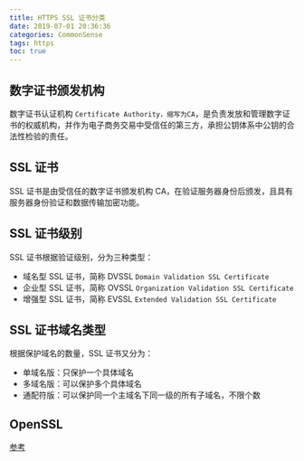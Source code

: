 ```yaml
---
title: HTTPS SSL 证书分类
date: 2019-07-01 20:36:36
categories: CommonSense
tags: https
toc: true
---
```


<!-- More -->

## 数字证书颁发机构
数字证书认证机构 `Certificate Authority，缩写为CA`，是负责发放和管理数字证书的权威机构，并作为电子商务交易中受信任的第三方，承担公钥体系中公钥的合法性检验的责任。

## SSL 证书
SSL 证书是由受信任的数字证书颁发机构 CA，在验证服务器身份后颁发，且具有服务器身份验证和数据传输加密功能。

## SSL 证书级别
SSL 证书根据验证级别，分为三种类型：
* 域名型 SSL 证书，简称 DVSSL `Domain Validation SSL Certificate`
* 企业型 SSL 证书，简称 OVSSL `Organization Validation SSL Certificate`
* 增强型 SSL 证书，简称 EVSSL `Extended Validation SSL Certificate`

## SSL 证书域名类型
根据保护域名的数量，SSL 证书又分为：
* 单域名版：只保护一个具体域名
* 多域名版：可以保护多个具体域名
* 通配符版：可以保护同一个主域名下同一级的所有子域名，不限个数

## OpenSSL
[参考](/2019/02/22/Libraries/OpenSSL学习笔记/ "OpenSSL 学习笔记")

